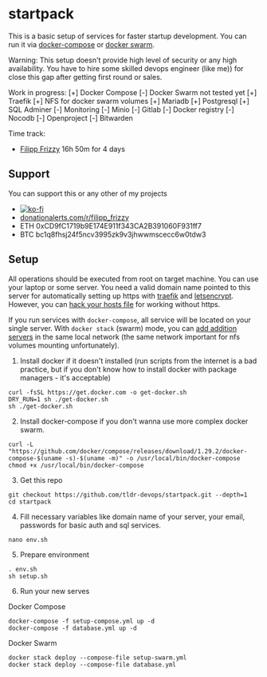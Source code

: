 # startpack

This is a basic setup of services for faster startup development. You can run it via [docker-compose](https://docs.docker.com/compose/) or [docker swarm](https://docs.docker.com/engine/reference/commandline/stack/).

Warning: This setup doesn't provide high level of security or any high availability. You have to hire some skilled devops engineer (like me)) for close this gap after getting first round or sales.

Work in progress:
[+] Docker Compose
[-] Docker Swarm not tested yet
[+] Traefik
[+] NFS for docker swarm volumes
[+] Mariadb
[+] Postgresql
[+] SQL Adminer
[-] Monitoring
[-] Minio
[-] Gitlab
[-] Docker registry
[-] Nocodb
[-] Openproject
[-] Bitwarden

Time track:
- [Filipp Frizzy](https://github.com/Friz-zy/) 16h 50m for 4 days

## Support

You can support this or any other of my projects
  - [![ko-fi](https://ko-fi.com/img/githubbutton_sm.svg)](https://ko-fi.com/filipp_frizzy)
  - [donationalerts.com/r/filipp_frizzy](https://www.donationalerts.com/r/filipp_frizzy)
  - ETH 0xCD9fC1719b9E174E911f343CA2B391060F931ff7
  - BTC bc1q8fhsj24f5ncv3995zk9v3jhwwmscecc6w0tdw3

## Setup

All operations should be executed from root on target machine. You can use your laptop or some server.
You need a valid domain name pointed to this server for automatically setting up https with [traefik](https://traefik.io) and [letsencrypt](https://letsencrypt.org). However, you can [hack your hosts file](https://docs.rackspace.com/support/how-to/modify-your-hosts-file/) for working without https.

If you run services with `docker-compose`, all service will be located on your single server. With `docker stack` (swarm) mode, you can [add addition servers](https://docs.docker.com/engine/swarm/swarm-tutorial/add-nodes/) in the same local network (the same network important for nfs volumes mounting unfortunately).

1) Install docker if it doesn't installed
(run scripts from the internet is a bad practice, but if you don't know how to install docker with package managers - it's acceptable)
```
curl -fsSL https://get.docker.com -o get-docker.sh
DRY_RUN=1 sh ./get-docker.sh
sh ./get-docker.sh
```

2) Install docker-compose if you don't wanna use more complex docker swarm.
```
curl -L "https://github.com/docker/compose/releases/download/1.29.2/docker-compose-$(uname -s)-$(uname -m)" -o /usr/local/bin/docker-compose
chmod +x /usr/local/bin/docker-compose
```

3) Get this repo
```
git checkout https://github.com/tldr-devops/startpack.git --depth=1
cd startpack
```

4) Fill necessary variables like domain name of your server, your email, passwords for basic auth and sql services.
```
nano env.sh
```

5) Prepare environment
```
. env.sh
sh setup.sh
```

6) Run your new serves

Docker Compose
```
docker-compose -f setup-compose.yml up -d
docker-compose -f database.yml up -d
```

Docker Swarm
```
docker stack deploy --compose-file setup-swarm.yml
docker stack deploy --compose-file database.yml
```
